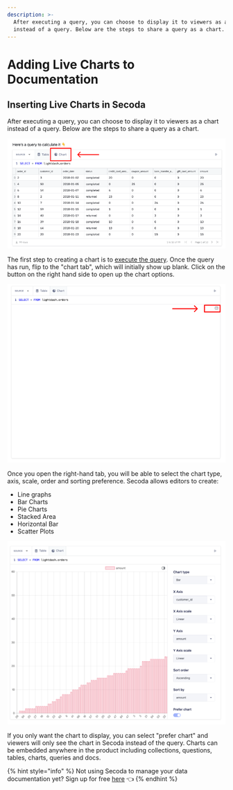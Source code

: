 ```yaml
---
description: >-
  After executing a query, you can choose to display it to viewers as a chart
  instead of a query. Below are the steps to share a query as a chart.
---
```


# Adding Live Charts to Documentation

## Inserting Live Charts in Secoda

After executing a query, you can choose to display it to viewers as a chart instead of a query. Below are the steps to share a query as a chart.&#x20;

![](<../../../.gitbook/assets/Group 599.png>)

The first step to creating a chart is to [execute the query](./). Once the query has run, flip to the "chart tab", which will initially show up blank. Click on the button on the right hand side to open up the chart options.

![](<../../../.gitbook/assets/Group 600.png>)

Once you open the right-hand tab, you will be able to select the chart type, axis, scale, order and sorting preference. Secoda allows editors to create:

* Line graphs&#x20;
* Bar Charts
* Pie Charts
* Stacked Area
* Horizontal Bar
* Scatter Plots

![](<../../../.gitbook/assets/Screen Shot 2022-04-11 at 10.37.51 PM.png>)

If you only want the chart to display, you can select "prefer chart" and viewers will only see the chart in Secoda instead of the query. Charts can be embedded anywhere in the product including collections, questions, tables, charts, queries and docs.&#x20;

{% hint style="info" %}
Not using Secoda to manage your data documentation yet? Sign up for free [here](http://app.secoda.co/) 👈
{% endhint %}
